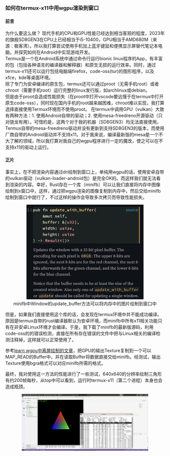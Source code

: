 ### 如何在termux-x11中用wgpu渲染到窗口
#### 前言
为什么要这么做？ 
现代手机的CPU和GPU性能已经达到相当客观的程度，2023年的旗舰SD8GEN3在CPU上已经相当于i5-10400，GPU相当于AMD680M（来源：极客湾）。所以我打算尝试使用手机加上蓝牙键鼠和便携显示屏替代笔记本电脑，并探究如何在Android中实现游戏开发。  
Termux是一个在Android系统中通过命令行运行bionic linux程序的App，有丰富的包（包括各种语言的编译器和解释器）和原生无损的运行效率。同时，通过termux-x11还可以运行包括电脑端firefox，code-oss(tur)的图形程序，以及xfce，kde等桌面环境。  
除了专门为安卓编译的原生包，termux还可以通过proot（无需手机root）或者chroot（需要手机root）运行完整的linux发行版，如archlinux或debian。  
但是由于proot会造成性能损失（在proot中打开vscode要远慢于在termux中打开原生code-oss），同时现在国内手机的root越来越困难，chroot难以实现，我打算选择直接使用Termux环境而不使用proot。 
在termux中调用GPU（vulkan）大致有两种方法：1. 使用Android自带的驱动；2. 使用mesa-freedreno开源驱动（只对骁龙有用）。可惜的是，这两个对于我的机器（SD8GEN3）均无法直接使用。Termux自带的mesa-freedreno驱动并没有更新到支持SD8GEN3的版本，而使用厂商自带的Android驱动并不支持x11。对于我来说，编译最新版的mesa是一个不大了解的领域，所以我打算对我自己的wgpu程序进行一定的魔改，使之可以在不支持x11的驱动上运行。 
#### 正片
事实上，在不把渲染内容通过dri绘制到窗口上，单纯用wgpu的话，使用安卓自带的vulkan驱动（vulkan-loader-android包）是完全OK的。而这样我们就无法看到渲染的内容。幸好，Rust存在一个库（minifb）可以让我们直接将内存中图像绘制到x窗口中，这样，通过把wgpu渲染的图像复制到内存中，然后交给minifb绘制到窗口中就行了，不过这样的操作会导致多次拷贝而导致性能损失。
<div align="center"><img src="update.jpg" width=370></div>
<div align="center">minifb中Window的update_buffer方法可以将内存中的图片绘制到窗口中</div> 

但是，如果我们直接使用这个库的话，会发现在termux环境中并不能成功编译。原因是termux自带的rust编译器默认为安卓环境，而minifb中所有x11相关功能只有在非安卓Linux环境才会编译。于是，我下载了minifb的最新版源码，利用code-oss的的错误检测，直接在所有存在错误的文件中把与Linux相关的编译检测注释掉，这样就可以正常使用了。

参考[learn wgpu中离屏绘制的文章](https://sotrh.github.io/learn-wgpu/showcase/windowless/)，把GPU的输出Texture复制到一个可以MAP_READ的Buffer中，并在读取Buffer将数据直接交给minifb。经测试，输出Texture使用bgra格式可以对应minifb所需的格式。

最终，我对使用这一方法的性能进行了一些测试，640x640的分辨率绘制三角形有约200帧每秒，从top中可以看到，运行时termux-x11（第二个进程）本身也会造成瓶颈。
<div align="center"><img src="triangle.jpg" width=400></div>
